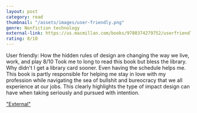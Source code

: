 ```yaml
---
layout: post
category: read
thumbnail: "/assets/images/user-friendly.png"
genre: Nonfiction technology
external-link: https://us.macmillan.com/books/9780374279752/userfriendly/
rating: 8/10
---
```

User friendly: How the hidden rules of design are changing the way we live, work, and play
8/10
Took me to long to read this book but bless the library. Why didn't I get a library card sooner. Even having the schedule helps me. This book is partly responsible for helping me stay in love with my profession while navigating the sea of bullshit and bureocracy that we all experience at our jobs. This clearly highlights the type of impact design can have when taking seriously and pursued with intention.

["External"](https://us.macmillan.com/books/9780374279752/userfriendly/)